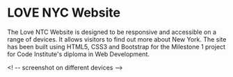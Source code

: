 # LOVE NYC Website
The Love NTC Website is designed to be responsive and accessible on a range of devices.  It allows visitors to find out more about New York.  The site has been built using HTML5, CSS3 and Bootstrap for the Milestone 1 project for Code Institute's diploma in Web Development.

<! -- screenshot on different devices -->

